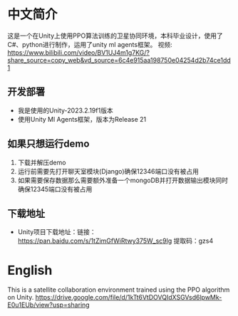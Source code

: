 # 中文简介
这是一个在Unity上使用PPO算法训练的卫星协同环境，本科毕业设计，使用了C#、python进行制作，运用了unity ml agents框架。
视频: https://www.bilibili.com/video/BV1UJ4m1g7KG/?share_source=copy_web&vd_source=6c4e915aa198750e04254d2b74ce1dd1
## 开发部署
- 我是使用的Unity-2023.2.19f1版本
- 使用Unity Ml Agents框架，版本为Release 21
## 如果只想运行demo
1. 下载并解压demo
2. 运行前需要先打开聊天室模块(Django)确保12346端口没有被占用
3. 如果需要保存数据那么需要额外准备一个mongoDB并打开数据输出模块同时确保12345端口没有被占用
## 下载地址
- Unity项目下载地址：链接：https://pan.baidu.com/s/1tZimGfWiRtwy375W_sc9lg 提取码：gzs4 
# English
This is a satellite collaboration environment trained using the PPO algorithm on Unity.
https://drive.google.com/file/d/1kTt6VtDOVQIdXSGVsd6lpwMk-E0u1EUb/view?usp=sharing
